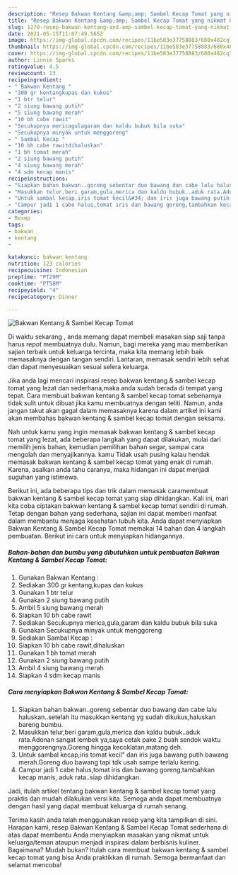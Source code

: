 ```yaml
---
description: "Resep Bakwan Kentang &amp;amp; Sambel Kecap Tomat yang nikmat Untuk Jualan"
title: "Resep Bakwan Kentang &amp;amp; Sambel Kecap Tomat yang nikmat Untuk Jualan"
slug: 1270-resep-bakwan-kentang-and-amp-sambel-kecap-tomat-yang-nikmat-untuk-jualan
date: 2021-05-15T11:07:49.565Z
image: https://img-global.cpcdn.com/recipes/11be583e37758883/680x482cq70/bakwan-kentang-sambel-kecap-tomat-foto-resep-utama.jpg
thumbnail: https://img-global.cpcdn.com/recipes/11be583e37758883/680x482cq70/bakwan-kentang-sambel-kecap-tomat-foto-resep-utama.jpg
cover: https://img-global.cpcdn.com/recipes/11be583e37758883/680x482cq70/bakwan-kentang-sambel-kecap-tomat-foto-resep-utama.jpg
author: Linnie Sparks
ratingvalue: 4.5
reviewcount: 13
recipeingredient:
- " Bakwan Kentang "
- "300 gr kentangkupas dan kukus"
- "1 btr telur"
- "2 siung bawang putih"
- "5 siung bawang merah"
- "10 bh cabe rawit"
- "Secukupnya mericagulagaram dan kaldu bubuk bila suka"
- "Secukupnya minyak untuk menggoreng"
- " Sambal Kecap "
- "10 bh cabe rawitdihaluskan"
- "1 bh tomat merah"
- "2 siung bawang putih"
- "4 siung bawang merah"
- "4 sdm kecap manis"
recipeinstructions:
- "Siapkan bahan bakwan..goreng sebentar duo bawang dan cabe lalu haluskan..setelah itu masukkan kentang yg sudah dikukus,haluskan bareng bumbu."
- "Masukkan telur,beri garam,gula,merica dan kaldu bubuk..aduk rata.Adonan sangat lembek ya,saya cetak pake 2 buah sendok waktu menggorengnya.Goreng hingga kecoklatan,matang deh."
- "Untuk sambal kecap,iris tomat kecil&#34; dan iris juga bawang putih bawang merah.Goreng duo bawang tapi tdk usah sampe terlalu kering."
- "Campur jadi 1 cabe halus,tomat iris dan bawang goreng,tambahkan kecap manis, aduk rata..siap dihidangkan."
categories:
- Resep
tags:
- bakwan
- kentang
- 

katakunci: bakwan kentang  
nutrition: 123 calories
recipecuisine: Indonesian
preptime: "PT29M"
cooktime: "PT58M"
recipeyield: "4"
recipecategory: Dinner

---
```



![Bakwan Kentang &amp; Sambel Kecap Tomat](https://img-global.cpcdn.com/recipes/11be583e37758883/680x482cq70/bakwan-kentang-sambel-kecap-tomat-foto-resep-utama.jpg)

Di waktu  sekarang , anda memang dapat membeli masakan siap saji tanpa harus repot membuatnya dulu. Namun, bagi mereka yang mau memberikan sajian terbaik untuk keluarga tercinta, maka kita memang lebih baik memasaknya dengan tangan sendiri. Lantaran, memasak sendiri lebih sehat dan dapat menyesuaikan sesuai selera keluarga.

Jika anda lagi mencari inspirasi resep bakwan kentang &amp; sambel kecap tomat yang lezat dan sederhana,maka anda sudah berada di tempat yang tepat. Cara membuat bakwan kentang &amp; sambel kecap tomat  sebenarnya tidak sulit untuk dibuat jika kamu membuatnya dengan teliti. Namun, anda jangan takut akan gagal dalam memasaknya 
karena dalam artikel ini kami akan membahas bakwan kentang &amp; sambel kecap tomat dengan seksama.  



Nah untuk kamu yang ingin memasak bakwan kentang &amp; sambel kecap tomat yang lezat, ada beberapa langkah yang dapat dilakukan, mulai dari memilih jenis bahan, kemudian pemilihan bahan segar, sampai cara mengolah dan menyajikannya. kamu Tidak usah pusing kalau hendak memasak bakwan kentang &amp; sambel kecap tomat yang enak di rumah. Karena, asalkan anda  tahu caranya, maka hidangan ini dapat menjadi suguhan yang istimewa.

Berikut ini, ada beberapa tips dan trik dalam memasak caramembuat bakwan kentang &amp; sambel kecap tomat yang siap dihidangkan. Kali ini, mari kita coba ciptakan bakwan kentang &amp; sambel kecap tomat sendiri di rumah. Tetap dengan bahan yang sederhana, sajian ini dapat memberi manfaat dalam membantu menjaga kesehatan tubuh kita. Anda dapat menyiapkan Bakwan Kentang &amp; Sambel Kecap Tomat memakai 14 bahan dan 4 langkah pembuatan. Berikut ini cara untuk menyiapkan hidangannya.

<!--inarticleads1-->

##### Bahan-bahan dan bumbu yang dibutuhkan untuk pembuatan Bakwan Kentang &amp; Sambel Kecap Tomat:

1. Gunakan  Bakwan Kentang :
1. Sediakan 300 gr kentang,kupas dan kukus
1. Gunakan 1 btr telur
1. Gunakan 2 siung bawang putih
1. Ambil 5 siung bawang merah
1. Siapkan 10 bh cabe rawit
1. Sediakan Secukupnya merica,gula,garam dan kaldu bubuk bila suka
1. Gunakan Secukupnya minyak untuk menggoreng
1. Sediakan  Sambal Kecap :
1. Siapkan 10 bh cabe rawit,dihaluskan
1. Gunakan 1 bh tomat merah
1. Gunakan 2 siung bawang putih
1. Ambil 4 siung bawang merah
1. Siapkan 4 sdm kecap manis




<!--inarticleads2-->

##### Cara menyiapkan Bakwan Kentang &amp; Sambel Kecap Tomat:

1. Siapkan bahan bakwan..goreng sebentar duo bawang dan cabe lalu haluskan..setelah itu masukkan kentang yg sudah dikukus,haluskan bareng bumbu.
1. Masukkan telur,beri garam,gula,merica dan kaldu bubuk..aduk rata.Adonan sangat lembek ya,saya cetak pake 2 buah sendok waktu menggorengnya.Goreng hingga kecoklatan,matang deh.
1. Untuk sambal kecap,iris tomat kecil&#34; dan iris juga bawang putih bawang merah.Goreng duo bawang tapi tdk usah sampe terlalu kering.
1. Campur jadi 1 cabe halus,tomat iris dan bawang goreng,tambahkan kecap manis, aduk rata..siap dihidangkan.




Jadi, itulah artikel tentang  bakwan kentang &amp; sambel kecap tomat  yang praktis dan mudah dilakukan versi kita. Semoga anda dapat membuatnya dengan hasil yang dapat membuat keluarga di rumah senang. 

Terima kasih anda telah menggunakan resep yang kita tampilkan di sini. Harapan kami, resep  Bakwan Kentang &amp; Sambel Kecap Tomat sederhana di atas dapat membantu Anda menyiapkan masakan yang nikmat untuk keluarga/teman ataupun menjadi inspirasi dalam berbisnis kuliner. Bagaimana? Mudah bukan? Itulah cara membuat bakwan kentang &amp; sambel kecap tomat yang bisa Anda praktikkan di rumah. Semoga bermanfaat dan selamat mencoba!

